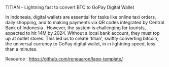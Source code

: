 TITIAN - Lightning fast to convert BTC to GoPay Digital Wallet

In Indonesia, digital wallets are essential for tasks like online taxi orders, daily shopping, and to making payments via QR codes integrated by Central Bank of Indonesia . However, the system is challenging for tourists, expected to hit 14M by 2024. Without a local bank account, they must top up at outlet stores. This led us to create 'titian', swiftly converting bitcoin, the universal currency to GoPay digital wallet,  in in lightning speed, less than a minutes.

Resource : https://github.com/reneaaron/lapp-template/
